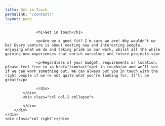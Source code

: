 ```yaml
---
title: Get in Touch
permalink: "/contact/"
layout: page
---
```


<div class="panel compare img-3" style="margin-bottom:-20px">
    <div class="col left"></div>
    <div class="col center">
        <div class="skew">
      		<div class="col col-1">
                  <div class="over">

                  <h1>Get in Touch</h1>

                  <p>Are we a good fit? I'm sure we are! Why wouldn't we be? Every venture is about meeting new and interesting people, enjoying what we do and taking pride in our work, whilst all the while gaining new experiences that enrich ourselves and future projects.</p>

                  <p>Regardless of your budget, requirements or location, please feel free to <a href="/contact">get in touch</a> and we’ll see if we can work something out. We can always put you in touch with the right people if we're not quite what you're looking for. It’ll be great!</p>

                  </div>
      		</div>
      		<div class="col col-2 collapse">

      		</div>
        </div>
    </div>
    <div class="col right"></div>
</div>
